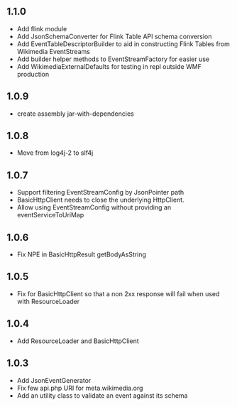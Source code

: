 ## 1.1.0
- Add flink module
- Add JsonSchemaConverter for Flink Table API schema conversion
- Add EventTableDescriptorBuilder to aid in constructing Flink Tables from Wikimedia EventStreams
- Add builder helper methods to EventStreamFactory for easier use
- Add WikimediaExternalDefaults for testing in repl outside WMF production

## 1.0.9
- create assembly jar-with-dependencies

## 1.0.8
- Move from log4j-2 to slf4j

## 1.0.7
- Support filtering EventStreamConfig by JsonPointer path
- BasicHttpClient needs to close the underlying HttpClient.
- Allow using EventStreamConfig without providing an eventServiceToUriMap

## 1.0.6
- Fix NPE in BasicHttpResult getBodyAsString

## 1.0.5
- Fix for BasicHttpClient so that a non 2xx response will fail when used with ResourceLoader

## 1.0.4
- Add ResourceLoader and BasicHttpClient

## 1.0.3
- Add JsonEventGenerator
- Fix few api.php URI for meta.wikimedia.org
- Add an utility class to validate an event against its schema
